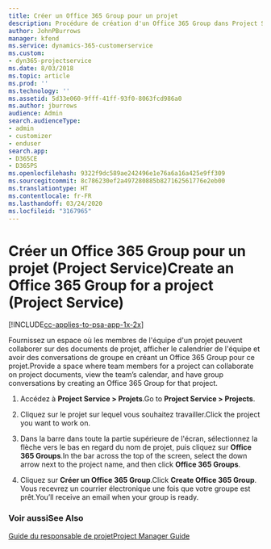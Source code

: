 ```yaml
---
title: Créer un Office 365 Group pour un projet
description: Procédure de création d'un Office 365 Group dans Project Service
author: JohnPBurrows
manager: kfend
ms.service: dynamics-365-customerservice
ms.custom:
- dyn365-projectservice
ms.date: 8/03/2018
ms.topic: article
ms.prod: ''
ms.technology: ''
ms.assetid: 5d33e060-9fff-41ff-93f0-8063fcd986a0
ms.author: jburrows
audience: Admin
search.audienceType:
- admin
- customizer
- enduser
search.app:
- D365CE
- D365PS
ms.openlocfilehash: 9322f9dc589ae242496e1e76a6a16a425e9ff309
ms.sourcegitcommit: 8c786230ef2a497280885b827162561776e2eb00
ms.translationtype: HT
ms.contentlocale: fr-FR
ms.lasthandoff: 03/24/2020
ms.locfileid: "3167965"
---
```

# <a name="create-an-office-365-group-for-a-project-project-service"></a><span data-ttu-id="1bcdd-103">Créer un Office 365 Group pour un projet (Project Service)</span><span class="sxs-lookup"><span data-stu-id="1bcdd-103">Create an Office 365 Group for a project (Project Service)</span></span>

[!INCLUDE[cc-applies-to-psa-app-1x-2x](../includes/cc-applies-to-psa-app-1x-2x.md)]

<span data-ttu-id="1bcdd-104">Fournissez un espace où les membres de l'équipe d'un projet peuvent collaborer sur des documents de projet, afficher le calendrier de l'équipe et avoir des conversations de groupe en créant un Office 365 Group pour ce projet.</span><span class="sxs-lookup"><span data-stu-id="1bcdd-104">Provide a space where team members for a project can collaborate on project documents, view the team’s calendar, and have group conversations by creating an Office 365 Group for that project.</span></span>  
  
1.  <span data-ttu-id="1bcdd-105">Accédez à **Project Service > Projets**.</span><span class="sxs-lookup"><span data-stu-id="1bcdd-105">Go to **Project Service > Projects**.</span></span>  
  
2.  <span data-ttu-id="1bcdd-106">Cliquez sur le projet sur lequel vous souhaitez travailler.</span><span class="sxs-lookup"><span data-stu-id="1bcdd-106">Click the project you want to work on.</span></span>  
  
3.  <span data-ttu-id="1bcdd-107">Dans la barre dans toute la partie supérieure de l'écran, sélectionnez la flèche vers le bas en regard du nom de projet, puis cliquez sur **Office 365 Groups**.</span><span class="sxs-lookup"><span data-stu-id="1bcdd-107">In the bar across the top of the screen, select the down arrow next to the project name, and then click **Office 365 Groups**.</span></span>  
  
4.  <span data-ttu-id="1bcdd-108">Cliquez sur **Créer un Office 365 Group**.</span><span class="sxs-lookup"><span data-stu-id="1bcdd-108">Click **Create Office 365 Group**.</span></span> <span data-ttu-id="1bcdd-109">Vous recevrez un courrier électronique une fois que votre groupe est prêt.</span><span class="sxs-lookup"><span data-stu-id="1bcdd-109">You’ll receive an email when your group is ready.</span></span>  
  
### <a name="see-also"></a><span data-ttu-id="1bcdd-110">Voir aussi</span><span class="sxs-lookup"><span data-stu-id="1bcdd-110">See Also</span></span>  
 [<span data-ttu-id="1bcdd-111">Guide du responsable de projet</span><span class="sxs-lookup"><span data-stu-id="1bcdd-111">Project Manager Guide</span></span>](../project-service/project-manager-guide.md)
